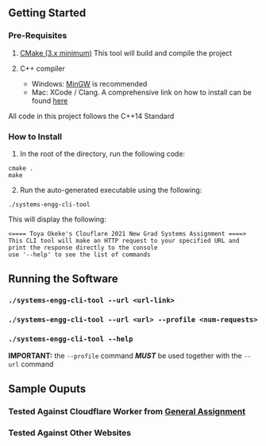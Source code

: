 ## Getting Started

### Pre-Requisites

1. [CMake (3.x minimum)](https://cmake.org/)
   This tool will build and compile the project

2. C++ compiler
   - Windows: [MinGW](http://www.mingw.org/) is recommended
   - Mac: XCode / Clang. A comprehensive link on how to install can be found [here](https://www.freecodecamp.org/news/how-to-download-and-install-xcode/)

All code in this project follows the C++14 Standard

### How to Install

1. In the root of the directory, run the following code:

```shell
cmake .
make
```

2. Run the auto-generated executable using the following:

```shell
./systems-engg-cli-tool
```

This will display the following:

```shell
<==== Toya Okeke's Clouflare 2021 New Grad Systems Assignment ====>
This CLI tool will make an HTTP request to your specified URL and print the response directly to the console
use '--help' to see the list of commands
```

## Running the Software

### `./systems-engg-cli-tool --url <url-link>`

### `./systems-engg-cli-tool --url <url> --profile <num-requests>`

### `./systems-engg-cli-tool --help`

**IMPORTANT:** the `--profile` command **_MUST_** be used together with the `--url` command

## Sample Ouputs

### Tested Against Cloudflare Worker from [General Assignment](https://github.com/toyaokeke/coding-challenges/tree/main/cloudflare-2020-general-engineering-assignment)

### Tested Against Other Websites
